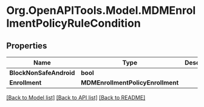 # Org.OpenAPITools.Model.MDMEnrollmentPolicyRuleCondition

## Properties

Name | Type | Description | Notes
------------ | ------------- | ------------- | -------------
**BlockNonSafeAndroid** | **bool** |  | [optional] 
**Enrollment** | **MDMEnrollmentPolicyEnrollment** |  | [optional] 

[[Back to Model list]](../README.md#documentation-for-models) [[Back to API list]](../README.md#documentation-for-api-endpoints) [[Back to README]](../README.md)

